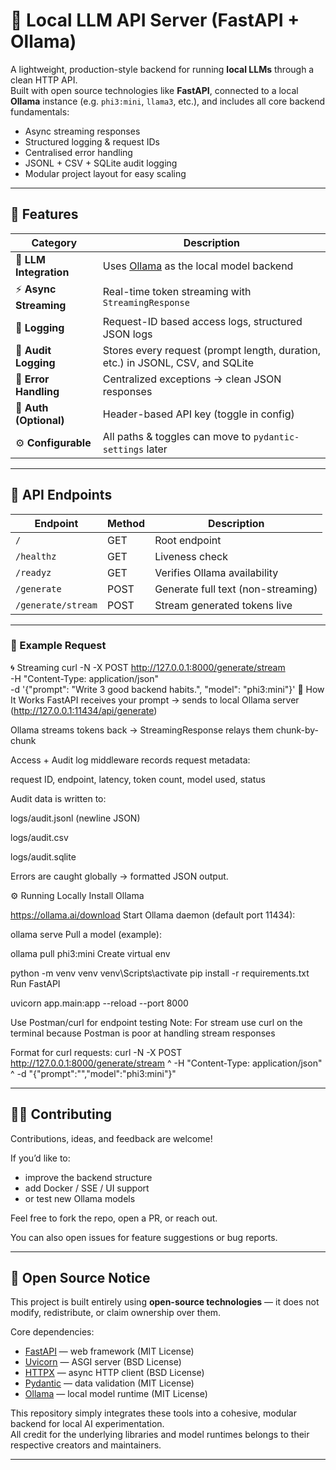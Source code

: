 # 🧩 Local LLM API Server (FastAPI + Ollama)

A lightweight, production-style backend for running **local LLMs** through a clean HTTP API.  
Built with open source technologies like **FastAPI**, connected to a local **Ollama** instance (e.g. `phi3:mini`, `llama3`, etc.), and includes all core backend fundamentals:
- Async streaming responses
- Structured logging & request IDs
- Centralised error handling
- JSONL + CSV + SQLite audit logging
- Modular project layout for easy scaling

---

## 🚀 Features

| Category | Description |
|-----------|-------------|
| 🧠 **LLM Integration** | Uses [Ollama](https://ollama.ai) as the local model backend |
| ⚡ **Async Streaming** | Real-time token streaming with `StreamingResponse` |
| 📜 **Logging** | Request-ID based access logs, structured JSON logs |
| 💾 **Audit Logging** | Stores every request (prompt length, duration, etc.) in JSONL, CSV, and SQLite |
| 🧩 **Error Handling** | Centralized exceptions → clean JSON responses |
| 🔐 **Auth (Optional)** | Header-based API key (toggle in config) |
| ⚙️ **Configurable** | All paths & toggles can move to `pydantic-settings` later |

---
## 🧩 API Endpoints

| Endpoint | Method | Description |
|-----------|---------|-------------|
| `/` | GET | Root endpoint |
| `/healthz` | GET | Liveness check |
| `/readyz` | GET | Verifies Ollama availability |
| `/generate` | POST | Generate full text (non-streaming) |
| `/generate/stream` | POST | Stream generated tokens live |

---

### 🔧 Example Request

🌀 Streaming
curl -N -X POST http://127.0.0.1:8000/generate/stream \
  -H "Content-Type: application/json" \
  -d '{"prompt": "Write 3 good backend habits.", "model": "phi3:mini"}'
🧠 How It Works
FastAPI receives your prompt → sends to local Ollama server (http://127.0.0.1:11434/api/generate)

Ollama streams tokens back → StreamingResponse relays them chunk-by-chunk

Access + Audit log middleware records request metadata:

request ID, endpoint, latency, token count, model used, status

Audit data is written to:

logs/audit.jsonl (newline JSON)

logs/audit.csv

logs/audit.sqlite

Errors are caught globally → formatted JSON output.

⚙️ Running Locally
Install Ollama


https://ollama.ai/download
Start Ollama daemon (default port 11434):


ollama serve
Pull a model (example):


ollama pull phi3:mini
Create virtual env

python -m venv venv
venv\Scripts\activate
pip install -r requirements.txt
Run FastAPI


uvicorn app.main:app --reload --port 8000

Use Postman/curl for endpoint testing
Note: For stream use curl on the terminal because Postman is poor at handling stream responses

Format for curl requests:
curl -N -X POST http://127.0.0.1:8000/generate/stream ^
  -H "Content-Type: application/json" ^
  -d "{\"prompt\":\"<prompt-here>\",\"model\":\"phi3:mini\"}"

---

## 🧑‍💻 Contributing
Contributions, ideas, and feedback are welcome!

If you’d like to:
- improve the backend structure
- add Docker / SSE / UI support
- or test new Ollama models

Feel free to fork the repo, open a PR, or reach out.

You can also open issues for feature suggestions or bug reports.

---

## 🧩 Open Source Notice

This project is built entirely using **open-source technologies** — it does not modify, redistribute, or claim ownership over them.

Core dependencies:
- [FastAPI](https://fastapi.tiangolo.com/) — web framework (MIT License)
- [Uvicorn](https://www.uvicorn.org/) — ASGI server (BSD License)
- [HTTPX](https://www.python-httpx.org/) — async HTTP client (BSD License)
- [Pydantic](https://docs.pydantic.dev/) — data validation (MIT License)
- [Ollama](https://ollama.ai) — local model runtime (MIT License)

This repository simply integrates these tools into a cohesive, modular backend for local AI experimentation.  
All credit for the underlying libraries and model runtimes belongs to their respective creators and maintainers.

---
